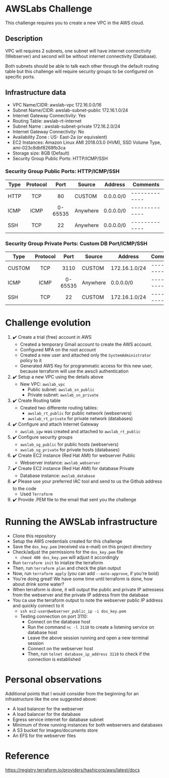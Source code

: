 # AWSLabs Challenge
This challenge requires you to create a new VPC in the AWS cloud.

## Description
VPC will requires 2 subnets, one subnet will have internet connectivity (Webserver) and second will be without internet
connectivity (Database).

Both subnets should be able to talk each other through the default routing table but this challenge will require security groups to be configured on specific ports.

## Infrastructure data
- VPC Name/CIDR: awslab-vpc 172.16.0.0/16
- Subnet Name/CIDR: awslab-subnet-public 172.16.1.0/24
- Internet Gateway Connectivity: Yes
- Routing Table: awslab-rt-internet
- Subnet Name : awslab-subnet-private 172.16.2.0/24
- Internet Gateway Connectivity: No
- Availability Zone : US- East-2a (or equivalent)
- EC2 Instances: Amazon Linux AMI 2018.03.0 (HVM), SSD Volume Type, ami-023c8dbf8268fb3ca
- Storage size: 8GB (Default)
- Security Group Public Ports: HTTP/ICMP/SSH

### Security Group Public Ports: HTTP/ICMP/SSH
| Type          | Protocol      | Port    | Source        | Address       | Comments      |
| ------------- |:-------------:|:-------:| ------------- | ------------- | ------------- |
| HTTP          | TCP           | 80      | CUSTOM        | 0.0.0.0/0     | ------------- |
| ICMP          | ICMP          | 0-65535 | Anywhere      | 0.0.0.0/0     | ------------- |
| SSH           | TCP           | 22      | Anywhere      | 0.0.0.0/0     | ------------- |

### Security Group Private Ports: Custom DB Port/ICMP/SSH
| Type          | Protocol      | Port    | Source        | Address       | Comments      |
| ------------- |:-------------:|:-------:| ------------- | ------------- | ------------- |
| CUSTOM        | TCP           | 3110    | CUSTOM        | 172.16.1.0/24 | ------------- |
| ICMP          | ICMP          | 0-65535 | Anywhere      | 0.0.0.0/0     | ------------- |
| SSH           | TCP           | 22      | CUSTOM        | 172.16.1.0/24 | ------------- |

# Challenge evolution

1. ✔️ Create a trial (free) account in AWS 
    - Created a temporary Gmail account to create the AWS account.
    - Configured MFA on the root account
    - Created a new user and attached only the `SystemAdministrator` policy to it
    - Generated AWS Key for programmatic access for this new user, because terraform will use the awscli authentication
2. ✔️ Setup a new VPC using the details above
    - New VPC: `awslab_vpc`
        - Public subnet: `awslab_sn_public`
        - Private subnet: `awslab_sn_private`
3. ✔️ Create Routing table
    - Created two differente routing tables:
        - `awslab_rt_public` for public network (webservers)
        - `awslab_rt_private` for private network (databases)
4. ✔️ Configure and attach Internet Gateway
    - `awslab_igw` was created and attached to `awslab_rt_public`
5. ✔️ Configure security groups
    - `awslab_sg_public` for public hosts (webservers)
    - `awslab_sg_private` for private hosts (databases)
6. ✔️ Create EC2 instance (Red Hat AMI) for webserver Public
    - Webserver instance: `awslab_webserver`
7. ✔️ Create EC2 instance (Red Hat AMI) for database Private
    - Database instance: `awslab_database`
8. ✔️ Please use your preferred IAC tool and send to us the Github address to the code
    - Used `Terraform`
9. ✔️ Provide .PEM file to the email that sent you the challenge

# Running the AWSLab infrastructure
- Clone this repository
- Setup the AWS credentials created for this challenge
- Save the `dos_key.pem` (received via e-mail) on this project directory
- Check/adjust the permissions for the `dos_key.pem` file
    - `chmod 400 dos_key.pem` will adjust it accordingly
- Run `terraform init` to inialize the terraform
- Then, run `terraform plan` and check the plan output
- Now, run `terraform apply` (you can add `--auto-approve`, if you're bold)
- You're doing great! We have some time until terraform is done, how about drink some water?
- When terraform is done, it will output the public and private IP adressess from the webserver and the private IP address from the database
- You ca use the terraform output to note the webserver public IP address and quickly connect to it
    - `ssh ec2-user@webserver_public_ip -i dos_key.pem`
    - Testing connection on port 3110:
        - Connect on the database host 
        - Run the command `nc -l 3110` to create a listening service on database host
        - Leave the above session running and open a new terminal session
        - Connect on the webserver host
        - Then, run `telnet database_ip_address 3110` to check if the connection is established

# Personal observations
Additional points that I would consider from the beginning for an infrastructure like the one suggested above:
- A load balancer for the webserver
- A load balancer for the database
- Egress service internet for database subnet
- Minimum of three running instances for both webservers and databases
- A S3 bucket for images/documents store
- An EFS for the webserver files

# Reference
https://registry.terraform.io/providers/hashicorp/aws/latest/docs